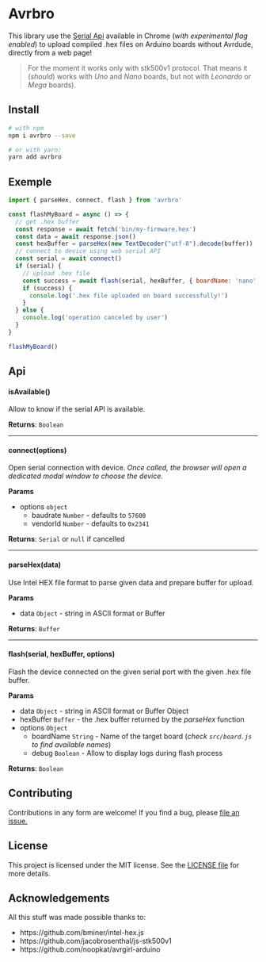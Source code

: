 # Avrbro

This library use the [Serial Api](https://wicg.github.io/serial/) available in Chrome (_with experimental flag enabled_) to upload compiled .hex files on Arduino boards without Avrdude, directly from a web page!

> For the moment it works only with stk500v1 protocol. That means it (_should_) works with _Uno_ and _Nano_ boards, but not with _Leonardo_ or _Mega_ boards).

## Install

```bash
# with npm
npm i avrbro --save

# or with yarn:
yarn add avrbro
```

## Exemple

```js
import { parseHex, connect, flash } from 'avrbro'

const flashMyBoard = async () => {
  // get .hex buffer
  const response = await fetch('bin/my-firmware.hex')
  const data = await response.json()
  const hexBuffer = parseHex(new TextDecoder("utf-8").decode(buffer))
  // connect to device using web serial API
  const serial = await connect()
  if (serial) {
    // upload .hex file
    const success = await flash(serial, hexBuffer, { boardName: 'nano' })
    if (success) {
      console.log('.hex file uploaded on board successfully!')
    }
  } else {
    console.log('operation canceled by user')
  }
}

flashMyBoard()
```

## Api

#### isAvailable()

Allow to know if the serial API is available.

**Returns**: `Boolean`

---

#### connect(options)

Open serial connection with device. _Once called, the browser will open a dedicated modal window to choose the device._

**Params**

- options `object`
  - baudrate `Number` - defaults to `57600`
  - vendorId `Number` - defaults to `0x2341`

**Returns**: `Serial` or `null` if cancelled

---

#### parseHex(data)

Use Intel HEX file format to parse given data and prepare buffer for upload.

**Params**

- data `Object` - string in ASCII format or Buffer

**Returns**: `Buffer`

---

#### flash(serial, hexBuffer, options)

Flash the device connected on the given serial port with the given .hex file buffer.

**Params**

- data `Object` - string in ASCII format or Buffer Object
- hexBuffer `Buffer` - the .hex buffer returned by the _parseHex_ function
- options `Object`
  - boardName `String` - Name of the target board (_check `src/board.js` to find available names_)
  - debug `Boolean` - Allow to display logs during flash process

**Returns**: `Boolean`


## Contributing

Contributions in any form are welcome! If you find a bug, please [file an issue.](https://github.com/kaelhem/memoprout/issues)

## License

This project is licensed under the MIT license. See the [LICENSE file](./LICENSE) for more details.

## Acknowledgements

All this stuff was made possible thanks to:
<ul>
<li>https://github.com/bminer/intel-hex.js</li>
<li>https://github.com/jacobrosenthal/js-stk500v1</li>
<li>https://github.com/noopkat/avrgirl-arduino</li>
</ul>
